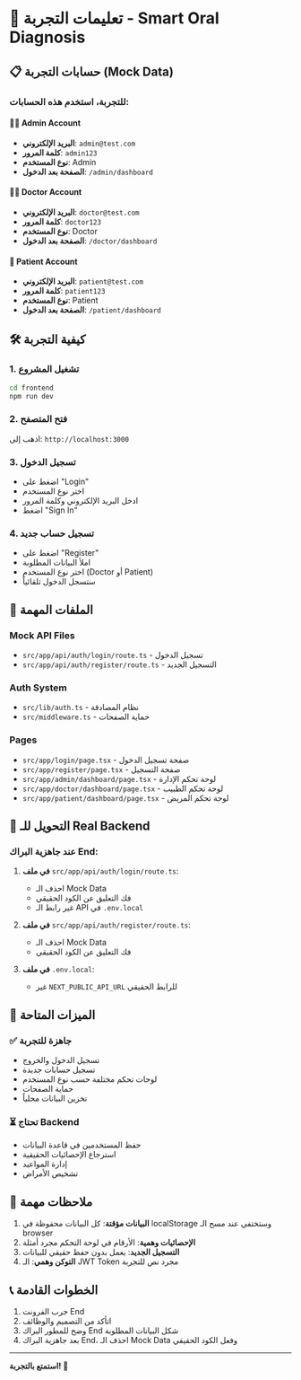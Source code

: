 # 🚀 تعليمات التجربة - Smart Oral Diagnosis

## 📋 حسابات التجربة (Mock Data)

### للتجربة، استخدم هذه الحسابات:

#### 👨‍💼 **Admin Account**
- **البريد الإلكتروني**: `admin@test.com`
- **كلمة المرور**: `admin123`
- **نوع المستخدم**: Admin
- **الصفحة بعد الدخول**: `/admin/dashboard`

#### 👨‍⚕️ **Doctor Account**
- **البريد الإلكتروني**: `doctor@test.com`
- **كلمة المرور**: `doctor123`
- **نوع المستخدم**: Doctor
- **الصفحة بعد الدخول**: `/doctor/dashboard`

#### 🦷 **Patient Account**
- **البريد الإلكتروني**: `patient@test.com`
- **كلمة المرور**: `patient123`
- **نوع المستخدم**: Patient
- **الصفحة بعد الدخول**: `/patient/dashboard`

## 🛠️ كيفية التجربة

### 1. **تشغيل المشروع**
```bash
cd frontend
npm run dev
```

### 2. **فتح المتصفح**
اذهب إلى: `http://localhost:3000`

### 3. **تسجيل الدخول**
- اضغط على "Login"
- اختر نوع المستخدم
- ادخل البريد الإلكتروني وكلمة المرور
- اضغط "Sign In"

### 4. **تسجيل حساب جديد**
- اضغط على "Register"
- املأ البيانات المطلوبة
- اختر نوع المستخدم (Doctor أو Patient)
- ستسجل الدخول تلقائياً

## 🔧 الملفات المهمة

### **Mock API Files**
- `src/app/api/auth/login/route.ts` - تسجيل الدخول
- `src/app/api/auth/register/route.ts` - التسجيل الجديد

### **Auth System**
- `src/lib/auth.ts` - نظام المصادقة
- `src/middleware.ts` - حماية الصفحات

### **Pages**
- `src/app/login/page.tsx` - صفحة تسجيل الدخول
- `src/app/register/page.tsx` - صفحة التسجيل
- `src/app/admin/dashboard/page.tsx` - لوحة تحكم الإدارة
- `src/app/doctor/dashboard/page.tsx` - لوحة تحكم الطبيب
- `src/app/patient/dashboard/page.tsx` - لوحة تحكم المريض

## 🔄 التحويل للـ Real Backend

### عند جاهزية البراك End:

1. **في ملف** `src/app/api/auth/login/route.ts`:
   - احذف الـ Mock Data
   - فك التعليق عن الكود الحقيقي
   - غير رابط الـ API في `.env.local`

2. **في ملف** `src/app/api/auth/register/route.ts`:
   - احذف الـ Mock Data
   - فك التعليق عن الكود الحقيقي

3. **في ملف** `.env.local`:
   - غير `NEXT_PUBLIC_API_URL` للرابط الحقيقي

## 🎯 الميزات المتاحة

### ✅ **جاهزة للتجربة**
- تسجيل الدخول والخروج
- تسجيل حسابات جديدة
- لوحات تحكم مختلفة حسب نوع المستخدم
- حماية الصفحات
- تخزين البيانات محلياً

### ⏳ **تحتاج Backend**
- حفظ المستخدمين في قاعدة البيانات
- استرجاع الإحصائيات الحقيقية
- إدارة المواعيد
- تشخيص الأمراض

## 🚨 ملاحظات مهمة

1. **البيانات مؤقتة**: كل البيانات محفوظة في localStorage وستختفي عند مسح الـ browser
2. **الإحصائيات وهمية**: الأرقام في لوحة التحكم مجرد أمثلة
3. **التسجيل الجديد**: يعمل بدون حفظ حقيقي للبيانات
4. **التوكن وهمي**: الـ JWT Token مجرد نص للتجربة

## 📞 الخطوات القادمة

1. جرب الفرونت End
2. اتأكد من التصميم والوظائف
3. وضح للمطور البراك End شكل البيانات المطلوبة
4. بعد جاهزية البراك End، احذف الـ Mock Data وفعل الكود الحقيقي

---

**استمتع بالتجربة! 🎉**
